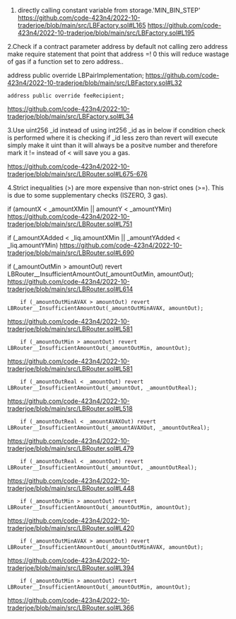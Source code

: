 1. directly calling constant variable from storage.'MIN_BIN_STEP'
https://github.com/code-423n4/2022-10-traderjoe/blob/main/src/LBFactory.sol#L165
https://github.com/code-423n4/2022-10-traderjoe/blob/main/src/LBFactory.sol#L195


2.Check if a contract parameter address by default not calling zero address make require statement that point that address =! 0 this will reduce wastage of gas if a function set to zero address..

address public override LBPairImplementation;
https://github.com/code-423n4/2022-10-traderjoe/blob/main/src/LBFactory.sol#L32

    address public override feeRecipient;
https://github.com/code-423n4/2022-10-traderjoe/blob/main/src/LBFactory.sol#L34

3.Use uint256 _id instead of using int256 _id as in below if condition check is performed where it is checking if _id less zero than revert will execute simply make it uint than it will always be a positve number and therefore mark it != instead of < will save you a gas.

https://github.com/code-423n4/2022-10-traderjoe/blob/main/src/LBRouter.sol#L675-676


4.Strict inequalities (>) are more expensive than non-strict ones (>=). This is due to some supplementary checks (ISZERO, 3 gas).

if (amountX < _amountXMin || amountY < _amountYMin)
https://github.com/code-423n4/2022-10-traderjoe/blob/main/src/LBRouter.sol#L751

if (_amountXAdded < _liq.amountXMin || _amountYAdded < _liq.amountYMin)
https://github.com/code-423n4/2022-10-traderjoe/blob/main/src/LBRouter.sol#L690

if (_amountOutMin > amountOut) revert LBRouter__InsufficientAmountOut(_amountOutMin, amountOut);
https://github.com/code-423n4/2022-10-traderjoe/blob/main/src/LBRouter.sol#L614

        if (_amountOutMinAVAX > amountOut) revert LBRouter__InsufficientAmountOut(_amountOutMinAVAX, amountOut);
https://github.com/code-423n4/2022-10-traderjoe/blob/main/src/LBRouter.sol#L581

        if (_amountOutMin > amountOut) revert LBRouter__InsufficientAmountOut(_amountOutMin, amountOut);
https://github.com/code-423n4/2022-10-traderjoe/blob/main/src/LBRouter.sol#L581

        if (_amountOutReal < _amountOut) revert LBRouter__InsufficientAmountOut(_amountOut, _amountOutReal);
https://github.com/code-423n4/2022-10-traderjoe/blob/main/src/LBRouter.sol#L518

        if (_amountOutReal < _amountAVAXOut) revert LBRouter__InsufficientAmountOut(_amountAVAXOut, _amountOutReal);
https://github.com/code-423n4/2022-10-traderjoe/blob/main/src/LBRouter.sol#L479

        if (_amountOutReal < _amountOut) revert LBRouter__InsufficientAmountOut(_amountOut, _amountOutReal);
https://github.com/code-423n4/2022-10-traderjoe/blob/main/src/LBRouter.sol#L448

        if (_amountOutMin > amountOut) revert LBRouter__InsufficientAmountOut(_amountOutMin, amountOut);
https://github.com/code-423n4/2022-10-traderjoe/blob/main/src/LBRouter.sol#L420


        if (_amountOutMinAVAX > amountOut) revert LBRouter__InsufficientAmountOut(_amountOutMinAVAX, amountOut);
https://github.com/code-423n4/2022-10-traderjoe/blob/main/src/LBRouter.sol#L394

        if (_amountOutMin > amountOut) revert LBRouter__InsufficientAmountOut(_amountOutMin, amountOut);
https://github.com/code-423n4/2022-10-traderjoe/blob/main/src/LBRouter.sol#L366  